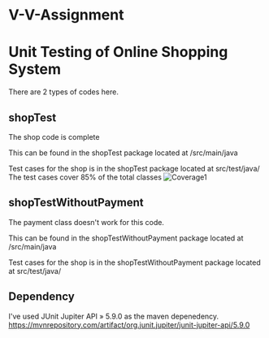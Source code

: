 # V-V-Assignment
# Unit Testing of Online Shopping System

There are 2 types of codes here.

## shopTest
The shop code is complete

This can be found in the shopTest package located at /src/main/java

Test cases for the shop is in the shopTest package located at src/test/java/
The test cases cover 85% of the total classes
![Coverage1](https://user-images.githubusercontent.com/53114608/203248410-307d43c6-e204-4f7f-ba96-ef82548d7b32.png)
## shopTestWithoutPayment
The payment class doesn't work for this code.

This can be found in the shopTestWithoutPayment package located at /src/main/java

Test cases for the shop is in the shopTestWithoutPayment package located at src/test/java/


## Dependency

I've used JUnit Jupiter API » 5.9.0 as the maven depenedency.
https://mvnrepository.com/artifact/org.junit.jupiter/junit-jupiter-api/5.9.0
